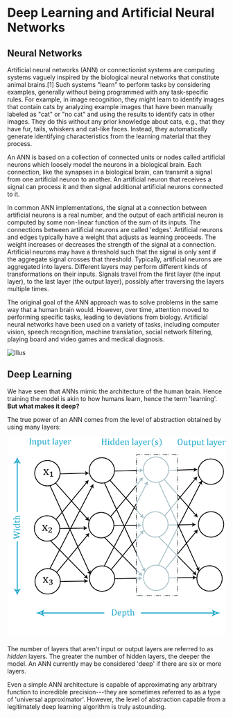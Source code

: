 # Deep Learning and Artificial Neural Networks

## Neural Networks
Artificial neural networks (ANN) or connectionist systems are computing systems vaguely inspired by the biological neural networks that constitute animal brains.[1] Such systems "learn" to perform tasks by considering examples, generally without being programmed with any task-specific rules. For example, in image recognition, they might learn to identify images that contain cats by analyzing example images that have been manually labeled as "cat" or "no cat" and using the results to identify cats in other images. They do this without any prior knowledge about cats, e.g., that they have fur, tails, whiskers and cat-like faces. Instead, they automatically generate identifying characteristics from the learning material that they process.

An ANN is based on a collection of connected units or nodes called artificial neurons which loosely model the neurons in a biological brain. Each connection, like the synapses in a biological brain, can transmit a signal from one artificial neuron to another. An artificial neuron that receives a signal can process it and then signal additional artificial neurons connected to it.

In common ANN implementations, the signal at a connection between artificial neurons is a real number, and the output of each artificial neuron is computed by some non-linear function of the sum of its inputs. The connections between artificial neurons are called 'edges'. Artificial neurons and edges typically have a weight that adjusts as learning proceeds. The weight increases or decreases the strength of the signal at a connection. Artificial neurons may have a threshold such that the signal is only sent if the aggregate signal crosses that threshold. Typically, artificial neurons are aggregated into layers. Different layers may perform different kinds of transformations on their inputs. Signals travel from the first layer (the input layer), to the last layer (the output layer), possibly after traversing the layers multiple times.

The original goal of the ANN approach was to solve problems in the same way that a human brain would. However, over time, attention moved to performing specific tasks, leading to deviations from biology. Artificial neural networks have been used on a variety of tasks, including computer vision, speech recognition, machine translation, social network filtering, playing board and video games and medical diagnosis.

![Illus](https://cdn-images-1.medium.com/max/800/1*Gh5PS4R_A5drl5ebd_gNrg@2x.png)


## Deep Learning

We have seen that ANNs mimic the architecture of the human brain. Hence training the model is akin to how humans learn, hence the term 'learning'.  **But what makes it deep?**

The true power of an ANN comes from the level of abstraction obtained by using many layers:

![The number of layers in an artificial neural network determine the model's depth; the maxmum number of neurons in a layer is its width (image: Ra Inta, 2018). ](ANN_architecture_intro.png)

The number of layers that aren't input or output layers are referred to as _hidden_ layers. The greater the number of hidden layers, the deeper the model. An ANN currently may be considered 'deep' if there are six or more layers.

Even a simple ANN architecture is capable of approximating any arbitrary function to incredible precision---they are sometimes referred to as a type of 'universal approximator'. However, the level of abstraction capable from a legitimately deep learning algorithm is truly astounding.
